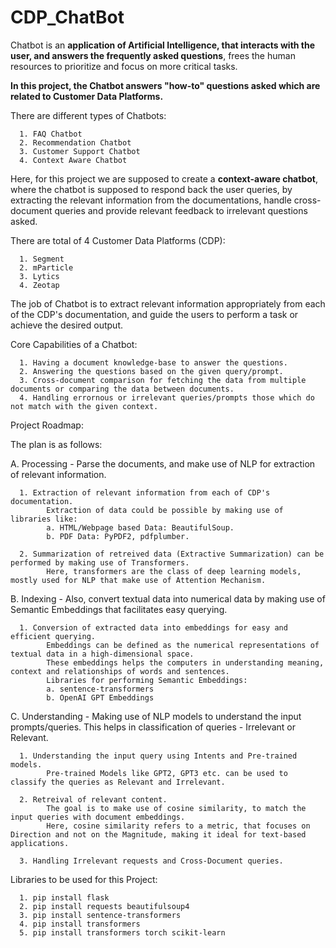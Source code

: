 # CDP_ChatBot

Chatbot is an **application of Artificial Intelligence, that interacts with the user, and answers the frequently asked questions**, frees the human resources to prioritize and focus on more critical tasks.

**In this project, the Chatbot answers "how-to" questions asked which are related to Customer Data Platforms.**

There are different types of Chatbots:

      1. FAQ Chatbot
      2. Recommendation Chatbot
      3. Customer Support Chatbot
      4. Context Aware Chatbot

Here, for this project we are supposed to create a **context-aware chatbot**, where the chatbot is supposed to respond back the user queries, by extracting the relevant information from the documentations, handle cross-document queries and provide relevant feedback to irrelevant questions asked.

There are total of 4 Customer Data Platforms (CDP):
      
      1. Segment
      2. mParticle
      3. Lytics
      4. Zeotap

The job of Chatbot is to extract relevant information appropriately from each of the CDP's documentation, and guide the users to perform a task or achieve the desired output.

Core Capabilities of a Chatbot:

      1. Having a document knowledge-base to answer the questions.
      2. Answering the questions based on the given query/prompt.
      3. Cross-document comparison for fetching the data from multiple documents or comparing the data between documents.
      4. Handling errornous or irrelevant queries/prompts those which do not match with the given context.

Project Roadmap:

The plan is as follows:

  A. Processing - Parse the documents, and make use of NLP for extraction of relevant information. 

      1. Extraction of relevant information from each of CDP's documentation.
            Extraction of data could be possible by making use of libraries like:
            a. HTML/Webpage based Data: BeautifulSoup.
            b. PDF Data: PyPDF2, pdfplumber.
            
      2. Summarization of retreived data (Extractive Summarization) can be performed by making use of Transformers. 
            Here, transformers are the class of deep learning models, mostly used for NLP that make use of Attention Mechanism.  

  B. Indexing - Also, convert textual data into numerical data by making use of Semantic Embeddings that facilitates easy querying.
  
      1. Conversion of extracted data into embeddings for easy and efficient querying.
            Embeddings can be defined as the numerical representations of textual data in a high-dimensional space. 
            These embeddings helps the computers in understanding meaning, context and relationships of words and sentences.
            Libraries for performing Semantic Embeddings:
            a. sentence-transformers
            b. OpenAI GPT Embeddings

  C. Understanding - Making use of NLP models to understand the input prompts/queries. This helps in classification of queries - Irrelevant or Relevant. 
  
      1. Understanding the input query using Intents and Pre-trained models.
            Pre-trained Models like GPT2, GPT3 etc. can be used to classify the queries as Relevant and Irrelevant.
            
      2. Retreival of relevant content.
            The goal is to make use of cosine similarity, to match the input queries with document embeddings. 
            Here, cosine similarity refers to a metric, that focuses on Direction and not on the Magnitude, making it ideal for text-based applications.
            
      3. Handling Irrelevant requests and Cross-Document queries.


Libraries to be used for this Project:

      1. pip install flask
      2. pip install requests beautifulsoup4
      3. pip install sentence-transformers
      4. pip install transformers
      5. pip install transformers torch scikit-learn


